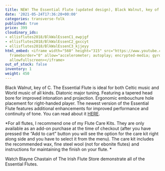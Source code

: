 ```yaml
---
title: NEW! The Essential Flute (updated design), Black Walnut, key of C
date: '2021-05-24T17:36:20+00:00'
categories: transverse-folk
published: true
price: 399
cloudinary_ids:
- ellisflutes2018/BlkWalEssenC1_ewpjgf
- ellisflutes2018/BlkWalEssenC2_gxccyt
- ellisflutes2018/BlkWalEssenC3_kjjeyy
html_embed: <iframe width="560" height="315" src="https://www.youtube.com/embed/SpD1Om16E-c"
  frameborder="0" allow="accelerometer; autoplay; encrypted-media; gyroscope; picture-in-picture"
  allowfullscreen></iframe>
out_of_stock: false
inventory: 1
weight: 450
---
```


Black Walnut, key of C.  The Essential Flute is ideal for both Celtic music and World music of all kinds. Diatonic major tuning. Featuring a tapered head bore for improved intonation and projection. Ergonomic embouchure hole placement for right-handed player.  The newest version of the Essential Flute features additional enhancements for improved performance and continuity of tone.  You can read about it [HERE](https://www.ellisflutes.com/world-flutes/transverse-folk). 

*For all flutes, I recommend one of my Flute Care Kits.  They are only available as an add-on purchase at the time of checkout (after you have pressed the “Add to cart” button you will see the option for the care kit right along side and you have to select it from the menu). The care kit includes the recommended wax, fine steel wool (not for ebonite flutes) and instructions for maintaining the finish on your flute.  *

Watch Blayne Chastain of The Irish Flute Store demonstrate all of the Essential Flutes.